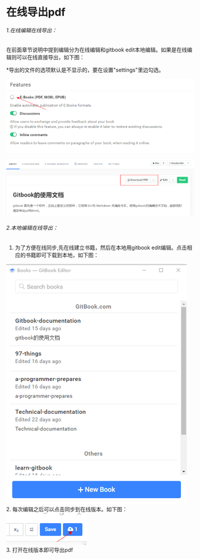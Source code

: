 # 在线导出pdf

###### 1.在线编辑在线导出：

在前面章节说明中提到编辑分为在线编辑和gitbook edit本地编辑。如果是在线编辑则可以在线直接导出，如下图：

\*导出的文件的选项默认是不显示的，要在设置"settings"里边勾选。

![localConvert](/assets/import18.png)

![downloadpdf](/assets/import6.png)
###### 2.本地编辑在线导出：


1. 为了方便在线同步,先在线建立书籍，然后在本地用gitbook edit编辑。点击相应的书籍即可下载到本地，如下图：

![edit](/assets/import11.png)  
 2. 每次编辑之后可以点击同步到在线版本。如下图：  
 ![sync](/assets/import12.png)  
 3. 打开在线版本即可导出pdf

